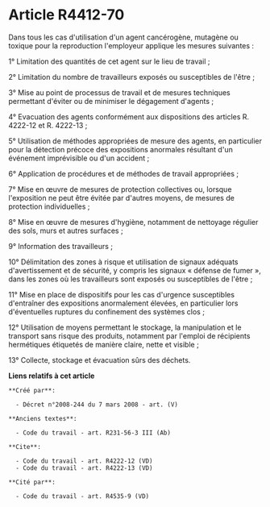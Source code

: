 # Article R4412-70

Dans tous les cas d'utilisation d'un agent cancérogène, mutagène ou toxique pour la reproduction l'employeur applique les
mesures suivantes : 

1° Limitation des quantités de cet agent sur le lieu de travail ; 

2° Limitation du nombre de travailleurs exposés ou susceptibles de l'être ; 

3° Mise au point de processus de travail et de mesures techniques permettant d'éviter ou de minimiser le dégagement
d'agents ; 

4° Evacuation des agents conformément aux dispositions des articles R. 4222-12 et R. 4222-13 ; 

5° Utilisation de méthodes appropriées de mesure des agents, en particulier pour la détection précoce des expositions
anormales résultant d'un événement imprévisible ou d'un accident ; 

6° Application de procédures et de méthodes de travail appropriées ; 

7° Mise en œuvre de mesures de protection collectives ou, lorsque l'exposition ne peut être évitée par d'autres moyens, de
mesures de protection individuelles ; 

8° Mise en œuvre de mesures d'hygiène, notamment de nettoyage régulier des sols, murs et autres surfaces ; 

9° Information des travailleurs ; 

10° Délimitation des zones à risque et utilisation de signaux adéquats d'avertissement et de sécurité, y compris les signaux
« défense de fumer », dans les zones où les travailleurs sont exposés ou susceptibles de l'être ; 

11° Mise en place de dispositifs pour les cas d'urgence susceptibles d'entraîner des expositions anormalement élevées, en
particulier lors d'éventuelles ruptures du confinement des systèmes clos ; 

12° Utilisation de moyens permettant le stockage, la manipulation et le transport sans risque des produits, notamment par
l'emploi de récipients hermétiques étiquetés de manière claire, nette et visible ; 

13° Collecte, stockage et évacuation sûrs des déchets.

**Liens relatifs à cet article**

	**Créé par**:

	  - Décret n°2008-244 du 7 mars 2008 - art. (V)

	**Anciens textes**:

	  - Code du travail - art. R231-56-3 III (Ab)

	**Cite**:

	  - Code du travail - art. R4222-12 (VD)
	  - Code du travail - art. R4222-13 (VD)

	**Cité par**:

	  - Code du travail - art. R4535-9 (VD)
